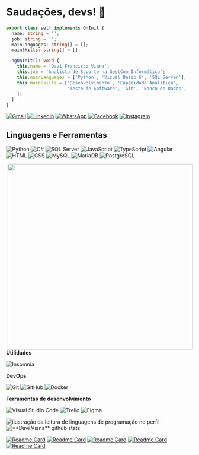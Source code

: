 # Saudações, devs! 👋


```typescript
export class self implements OnInit {
  name: string = '';
  job: string = '';
  mainLanguages: string[] = [];
  mainSkills: string[] = [];

  ngOnInit(): void {
    this.name = 'Davi Francisco Viana';
    this.job = 'Analista de Suporte na GestCom Informática';
    this.mainLanguages = ['Python', 'Visual Basic 6', 'SQL Server'];
    this.mainSkills = ['Desenvolvimento', 'Capacidade Analítica',
                       'Teste de Software', 'Git', 'Banco de Dados',
    ];
  }
}
```

<p align="left">
  <a href="https://mailto:davifv22@gmail.com/" title="Gmail">
  <img src="https://img.shields.io/badge/-Gmail-FF0000?style=flat-square&labelColor=FF0000&logo=gmail&logoColor=white&link=mailto:davifv22@gmail.com" alt="Gmail"/></a>

  <a href="https://www.linkedin.com/in/davifv22/" title="LinkedIn">
  <img src="https://img.shields.io/badge/-Linkedin-0e76a8?style=flat-square&logo=Linkedin&logoColor=white&link=https://www.linkedin.com/in/davifv22/" alt="LinkedIn"/></a>

  <a href="https://wa.me/+5535991099061" title="WhatsApp">
  <img src="https://img.shields.io/badge/-WhatsApp-25d366?style=flat-square&labelColor=25d366&logo=whatsapp&logoColor=white&link=https://wa.me/+5535991099061" alt="WhatsApp"/></a>

  <a href="https://www.facebook.com/mantartaruga/" title="Facebook">
  <img src="https://img.shields.io/badge/-Facebook-3b5998?style=flat-square&labelColor=3b5998&logo=facebook&logoColor=white&link=https://www.facebook.com/mantartaruga/" alt="Facebook"/></a>

  <a href="https://www.instagram.com/davi.pdf/" title="Instagram">
  <img src="https://img.shields.io/badge/-Instagram-DF0174?style=flat-square&labelColor=DF0174&logo=instagram&logoColor=white&link=https://www.instagram.com/davi.pdf/" alt="Instagram"/></a>
</p>

## Linguagens e Ferramentas
![Python](https://img.shields.io/badge/-Python-333333?style=flat&logo=python)
![C#](https://img.shields.io/badge/-CSharp-333333?style=flat&logo=CSharp)
![SQL Server](https://img.shields.io/badge/-SQLServer-333333?style=flatt&logo=sql-server)
![JavaScript](https://img.shields.io/badge/-JavaScript-333333?style=flat&logo=javascript)
![TypeScript](https://img.shields.io/badge/-TypeScript-333333?style=flat&logo=typescript)
![Angular](https://img.shields.io/badge/-Angular-333333?style=flat&logo=angular)
![HTML](https://img.shields.io/badge/-HTML5-333333?style=flat&logo=HTML5)
![CSS](https://img.shields.io/badge/-CSS-333333?style=flat&logo=CSS3&logoColor=1572B6)
![MySQL](https://img.shields.io/badge/-MySQL-333333?style=flat&logo=mysql)
![MariaDB](https://img.shields.io/badge/-MariaDB-333333?style=flat&logo=mariadb)
![PostgreSQL](https://img.shields.io/badge/-PostgreSQL-333333?style=flat&logo=postgresql)

<img align="right" width="500" src="https://i2.wp.com/allhtaccess.info/wp-content/uploads/2018/03/programming.gif?fit=1281%2C716&ssl=1" />

**Utilidades**

![Insomnia](https://img.shields.io/badge/-Insomnia-333333?style=flat&logo=insomnia)

**DevOps**

![Git](https://img.shields.io/badge/-Git-333333?style=flat&logo=git)
![GitHub](https://img.shields.io/badge/-GitHub-333333?style=flat&logo=github)
![Docker](https://img.shields.io/badge/-Docker-333333?style=flat&logo=docker)

**Ferramentas de desenvolvimento**

![Visual Studio Code](https://img.shields.io/badge/-Visual%20Studio%20Code-333333?style=flat&logo=visual-studio-code&logoColor=007ACC)
![Trello](https://img.shields.io/badge/-Trello-333333?style=flat&logo=trello&logoColor=007ACC)
![Figma](https://img.shields.io/badge/-Figma-333333?style=flat&logo=figma&logoColor=007ACC)

<div>
  <img src="https://github-readme-stats.vercel.app/api/top-langs/?username=davifv22&theme=dracula&hide_langs_below=1" alt="ilustração da leitura de linguagens de programação no perfil"/>    
  <img src="https://github-readme-stats.vercel.app/api?username=davifv22&show_icons=true&theme=dracula&line_height=27" alt="**Davi Viana** github stats"/>
</div>

<div>
  
[![Readme Card](https://github-readme-stats.vercel.app/api/pin/?username=davifv22&repo=angular-blog&theme=dracula&count_private=true&show_icons=true)](https://github.com/davifv22/angular-blog)
[![Readme Card](https://github-readme-stats.vercel.app/api/pin/?username=davifv22&repo=portfolio-dio&theme=dracula&count_private=true&show_icons=true)](https://github.com/davifv22/Portfolio-Dio)
[![Readme Card](https://github-readme-stats.vercel.app/api/pin/?username=davifv22&repo=pokedex-dio&theme=dracula&count_private=true&show_icons=true)](https://github.com/davifv22/Pokedex-DIO)
[![Readme Card](https://github-readme-stats.vercel.app/api/pin/?username=davifv22&repo=API-GestCom-Updater&theme=dracula&count_private=true&show_icons=true)](https://github.com/davifv22/API-GestCom-Updater)
[![Readme Card](https://github-readme-stats.vercel.app/api/pin/?username=davifv22&repo=controlelanchonete&theme=dracula&count_private=true&show_icons=true)](https://github.com/davifv22/ControleLanchonete)

</div>
